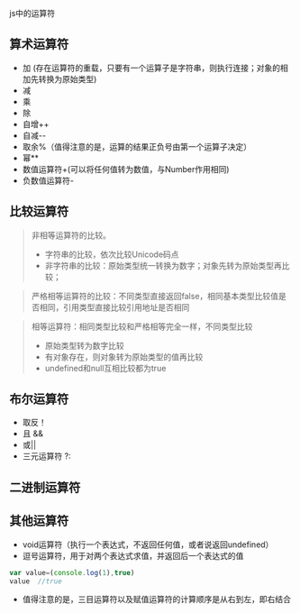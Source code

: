 js中的运算符 

## 算术运算符
* 加 (存在运算符的重载，只要有一个运算子是字符串，则执行连接；对象的相加先转换为原始类型)
* 减
* 乘
* 除
* 自增++
* 自减--
* 取余%（值得注意的是，运算的结果正负号由第一个运算子决定）
* 幂**
* 数值运算符+(可以将任何值转为数值，与Number作用相同)
* 负数值运算符-

## 比较运算符
> 非相等运算符的比较。  
> * 字符串的比较，依次比较Unicode码点  
> * 非字符串的比较：原始类型统一转换为数字；对象先转为原始类型再比较；

> 严格相等运算符的比较：不同类型直接返回false，相同基本类型比较值是否相同，引用类型直接比较引用地址是否相同

> 相等运算符：相同类型比较和严格相等完全一样，不同类型比较  
> * 原始类型转为数字比较  
> * 有对象存在，则对象转为原始类型的值再比较
> * undefined和null互相比较都为true  

## 布尔运算符
* 取反！
* 且 &&
* 或||
* 三元运算符 ?:

## 二进制运算符

## 其他运算符
* void运算符（执行一个表达式，不返回任何值，或者说返回undefined）
* 逗号运算符，用于对两个表达式求值，并返回后一个表达式的值 
```javascript
var value=(console.log(1),true)
value  //true
```
* 值得注意的是，三目运算符以及赋值运算符的计算顺序是从右到左，即右结合 

